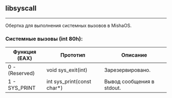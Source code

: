 ## libsyscall

---

Обертка для выполнения системных вызовов в MishaOS.

### Системные вызовы (int 80h):

| Функция <br/>(EAX) | Прототип                   | Описание                  |
|--------------------|----------------------------|---------------------------|
| 0 - (Reserved)     | void sys_exit(int)         | Зарезервировано.          |
| 1 - SYS_PRINT      | int sys_print(const char*) | Вывод сообщения в stdout. |